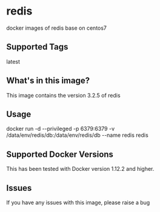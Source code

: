 # redis
docker images of redis base on centos7

## Supported Tags
latest

## What's in this image?
This image contains the version 3.2.5 of redis

## Usage
docker run -d --privileged -p 6379:6379 -v /data/env/redis/db:/data/env/redis/db --name redis redis

## Supported Docker Versions
This has been tested with Docker version 1.12.2 and higher.

## Issues
If you have any issues with this image, please raise a bug
